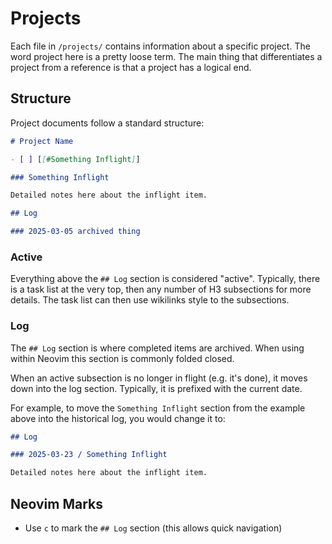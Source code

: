 # Projects

Each file in `/projects/` contains information about a specific project. The
word project here is a pretty loose term. The main thing that differentiates a
project from a reference is that a project has a logical end.

## Structure

Project documents follow a standard structure:

```markdown
# Project Name

- [ ] [[#Something Inflight]]

### Something Inflight

Detailed notes here about the inflight item.

## Log

### 2025-03-05 archived thing
```

### Active

Everything above the `## Log` section is considered "active". Typically, there is a task list at the very top, then any number of H3 subsections for more details. The task list can then use wikilinks style to the subsections.

### Log

The `## Log` section is where completed items are archived. When using within Neovim this section is commonly folded closed.

When an active subsection is no longer in flight (e.g. it's done), it moves down into the log section. Typically, it is prefixed with the current date.

For example, to move the `Something Inflight` section from the example above into the historical log, you would change it to:

```markdown
## Log

### 2025-03-23 / Something Inflight

Detailed notes here about the inflight item.
```

## Neovim Marks

- Use `c` to mark the `## Log` section (this allows quick navigation)
